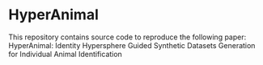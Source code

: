 # HyperAnimal
This repository contains source code to reproduce the following paper: HyperAnimal: Identity Hypersphere Guided Synthetic Datasets Generation for Individual Animal Identification
